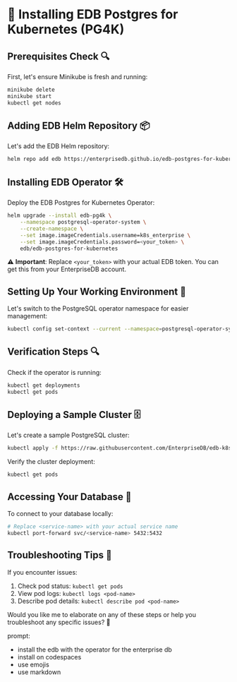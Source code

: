 # 🚀 Installing EDB Postgres for Kubernetes (PG4K)

## Prerequisites Check 🔍
First, let's ensure Minikube is fresh and running:

```bash
minikube delete
minikube start
kubectl get nodes
```

## Adding EDB Helm Repository 📦
Let's add the EDB Helm repository:

```bash
helm repo add edb https://enterprisedb.github.io/edb-postgres-for-kubernetes-charts/
```

## Installing EDB Operator 🛠️
Deploy the EDB Postgres for Kubernetes Operator:

```bash
helm upgrade --install edb-pg4k \
    --namespace postgresql-operator-system \
    --create-namespace \
    --set image.imageCredentials.username=k8s_enterprise \
    --set image.imageCredentials.password=<your_token> \
    edb/edb-postgres-for-kubernetes
```

⚠️ **Important**: Replace `<your_token>` with your actual EDB token. You can get this from your EnterpriseDB account.

## Setting Up Your Working Environment 🔧
Let's switch to the PostgreSQL operator namespace for easier management:

```bash
kubectl config set-context --current --namespace=postgresql-operator-system
```

## Verification Steps 🔍

Check if the operator is running:
```bash
kubectl get deployments
kubectl get pods
```

## Deploying a Sample Cluster 🗄️
Let's create a sample PostgreSQL cluster:

```bash
kubectl apply -f https://raw.githubusercontent.com/EnterpriseDB/edb-k8s-docs/main/examples/cluster-example.yaml
```

Verify the cluster deployment:
```bash
kubectl get pods
```

## Accessing Your Database 🔌
To connect to your database locally:

```bash
# Replace <service-name> with your actual service name
kubectl port-forward svc/<service-name> 5432:5432
```

## Troubleshooting Tips 🔧

If you encounter issues:
1. Check pod status: `kubectl get pods`
2. View pod logs: `kubectl logs <pod-name>`
3. Describe pod details: `kubectl describe pod <pod-name>`

Would you like me to elaborate on any of these steps or help you troubleshoot any specific issues? 🤔

prompt: 
- install the edb with the operator for the enterprise db
- install on codespaces
- use emojis
- use markdown
